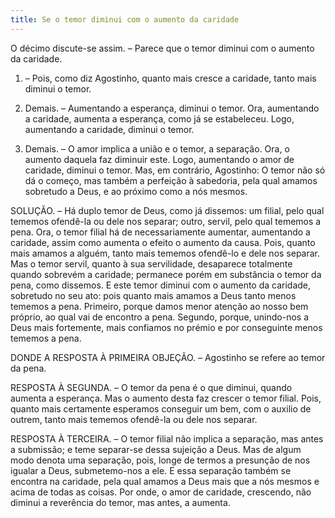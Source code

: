 ```yaml
---
title: Se o temor diminui com o aumento da caridade
---
```


O décimo discute-se assim. – Parece que o temor diminui com o aumento da caridade.  

1. – Pois, como diz Agostinho, quanto mais cresce a caridade, tanto mais diminui o temor.  

2. Demais. – Aumentando a esperança, diminui o temor. Ora, aumentando a caridade, aumenta a esperança, como já se estabeleceu. Logo, aumentando a caridade, diminui o temor.  

3. Demais. – O amor implica a união e o temor, a separação. Ora, o aumento daquela faz diminuir este. Logo, aumentando o amor de caridade, diminui o temor.  Mas, em contrário, Agostinho: O temor não só dá o começo, mas também a perfeição à sabedoria, pela qual amamos sobretudo a Deus, e ao próximo como a nós mesmos.  

SOLUÇÃO. – Há duplo temor de Deus, como já dissemos: um filial, pelo qual tememos ofendê-la ou dele nos separar; outro, servil, pelo qual tememos a pena. Ora, o temor filial há de necessariamente aumentar, aumentando a caridade, assim como aumenta o efeito o aumento da causa. Pois, quanto mais amamos a alguém, tanto mais tememos ofendê-lo e dele nos separar. Mas o temor servil, quanto à sua servilidade, desaparece totalmente quando sobrevém a caridade; permanece porém em substância o temor da pena, como dissemos. E este temor diminui com o aumento da caridade, sobretudo no seu ato: pois quanto mais amamos a Deus tanto menos tememos a pena. Primeiro, porque damos menor atenção ao nosso bem próprio, ao qual vai de encontro a pena. Segundo, porque, unindo-nos a Deus mais fortemente, mais confiamos no prémio e por conseguinte menos tememos a pena.  

DONDE A RESPOSTA À PRIMEIRA OBJEÇÃO. – Agostinho se refere ao temor da pena.  

RESPOSTA À SEGUNDA. – O temor da pena é o que diminui, quando aumenta a esperança. Mas o aumento desta faz crescer o temor filial. Pois, quanto mais certamente esperamos conseguir um bem, com o auxilio de outrem, tanto mais tememos ofendê-la ou dele nos separar.  

RESPOSTA À TERCEIRA. – O temor filial não implica a separação, mas antes a submissão; e teme separar-se dessa sujeição a Deus. Mas de algum modo denota uma separação, pois, longe de termos a presunção de nos igualar a Deus, submetemo-nos a ele. E essa separação também se encontra na caridade, pela qual amamos a Deus mais que a nós mesmos e acima de todas as coisas. Por onde, o amor de caridade, crescendo, não diminui a reverência do temor, mas antes, a aumenta.